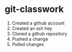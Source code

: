 # git-classwork

1. Created a github account
2. Created an ssh hey
3. Cloned a github repository
4. Pushed a change
5. Pulled changes
